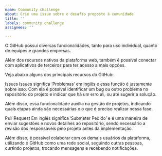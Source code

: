 ```yaml
---
name: Community challenge
about: Crie uma issue sobre o desafio proposto à comunidade
title: ''
labels: community challenge
assignees: ''

---
```


O GitHub possui diversas funcionalidades, tanto para uso individual, quanto de equipes e grandes empresas.

Além dos recursos nativos da plataforma web, também é possível conectar com aplicativos de terceiros para ter acesso a mais opções.

Veja abaixo alguns dos principais recursos do GitHub:

Issues
Issues significa ‘Problemas’ em inglês e essa função é justamente sobre isso. Com ela é possível identificar um bug ou outro problema no repositório do projeto e indicar que há um erro ali, ou até sugerir a solução.

Além disso, essa funcionalidade auxilia na gestão de projetos, indicando quais etapas ainda são necessárias e o que é preciso realizar nessa fase.

Pull Request
Em inglês significa ‘Submeter Pedido’ e é uma maneira de enviar sugestões e novos detalhes ao repositório, sendo necessário a revisão dos responsáveis pelo projeto antes da implementação.

Além disso, é possível colaborar com os demais usuários da plataforma, utilizando o GitHub como uma rede social, seguindo outras pessoas, curtindo projetos, trocando mensagens e recebendo notificações.
